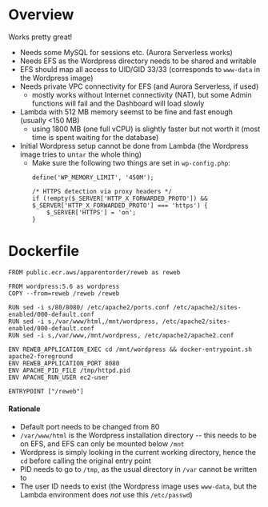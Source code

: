 # Overview

Works pretty great!

- Needs some MySQL for sessions etc. (Aurora Serverless works)
- Needs EFS as the Wordpress directory needs to be shared and writable
- EFS should map all access to UID/GID 33/33 (corresponds to `www-data` in the Wordpress image)
- Needs private VPC connectivity for EFS (and Aurora Serverless, if used)
  - mostly works without Internet connectivity (NAT), but some Admin functions will fail and the Dashboard will load slowly
- Lambda with 512 MB memory seemst to be fine and fast enough (usually <150 MB)
  - using 1800 MB (one full vCPU) is slightly faster but not worth it (most time is spent waiting for the database)
- Initial Wordpress setup cannot be done from Lambda (the Wordpress image tries to un`tar` the whole thing)
  - Make sure the following two things are set in `wp-config.php`:
    ```
    define('WP_MEMORY_LIMIT', '450M');
    
    /* HTTPS detection via proxy headers */
    if (!empty($_SERVER['HTTP_X_FORWARDED_PROTO']) && $_SERVER['HTTP_X_FORWARDED_PROTO'] === 'https') {
        $_SERVER['HTTPS'] = 'on';
    }
    ```

# Dockerfile

```
FROM public.ecr.aws/apparentorder/reweb as reweb

FROM wordpress:5.6 as wordpress
COPY --from=reweb /reweb /reweb

RUN sed -i s/80/8080/ /etc/apache2/ports.conf /etc/apache2/sites-enabled/000-default.conf
RUN sed -i s,/var/www/html,/mnt/wordpress, /etc/apache2/sites-enabled/000-default.conf
RUN sed -i s,/var/www,/mnt/wordpress, /etc/apache2/apache2.conf

ENV REWEB_APPLICATION_EXEC cd /mnt/wordpress && docker-entrypoint.sh apache2-foreground
ENV REWEB_APPLICATION_PORT 8080
ENV APACHE_PID_FILE /tmp/httpd.pid
ENV APACHE_RUN_USER ec2-user

ENTRYPOINT ["/reweb"]
```

#### Rationale

- Default port needs to be changed from 80
- `/var/www/html` is the Wordpress installation directory -- this needs to be on EFS, and EFS can only be mounted below `/mnt`
- Wordpress is simply looking in the current working directory, hence the `cd` before calling the original entry point
- PID needs to go to `/tmp`, as the usual directory in `/var` cannot be written to
- The user ID needs to exist (the Wordpress image uses `www-data`, but the Lambda environment does *not* use this `/etc/passwd`)
